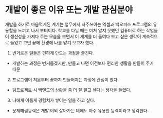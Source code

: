 # **개발이 좋은 이유 또는 개발 관심분야**

개발을 하기로 마음먹게된 계기는 업무에서 자주쓰이는 엑셀과 백오피스 프로그램의 유용함을 느끼고 나서 부터이다.
학교를 다닐 때는 미처 알지 못했던 컴퓨터로 하는 작업들이 생산성을 가져다 주는 모습을 보면서 이 세계를 더 들여다 보고 싶은 생각이 계속적으로 들었고 고민 끝에 환경에 나를 맡겨 보고자 했다.

1. 번거로운 일들은 편하게 만드는 과정을 즐긴다.

- 개발하는 과정은 번거롭겠지만, 만들고 나면 이전보다 편리한 생활을 만들어 주기 때문

2. 프로그램이 처음부터 끝까지 만들어지는 과정에 관심이 있다.

- 팀프로젝트 시 백엔드의 상황을 좀 더 잘 알고 싶다는 생각을 들었다.

3. 나에게 이롭게 경험치가 쌓이는 일을 하고 싶다.

- 문제해결능력은 개발 이외 살아가는 데에도 아주 유용한 능력이라고 생각한다.
